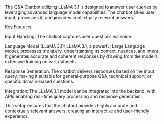 The Q&A Chatbot utilizing LLaMA 3.1 is designed to answer user queries by leveraging advanced language model capabilities. The chatbot takes user input, processes it, and provides contextually relevant answers.

Key Features:

Input Handling: The chatbot captures user questions via voice.

Language Model (LLaMA 3.1): LLaMA 3.1, a powerful Large Language Model, processes the query, understanding its context, nuances, and intent. It generates accurate and coherent responses by drawing from the model’s extensive training on vast datasets.

Response Generation: The chatbot delivers responses based on the input query, making it suitable for general-purpose Q&A, technical support, or specific domain-based questions.

Integration: The LLaMA 3.1 model can be integrated into the backend, with APIs enabling real-time query processing and response generation.

This setup ensures that the chatbot provides highly accurate and contextually relevant answers, creating an interactive and user-friendly experience.





